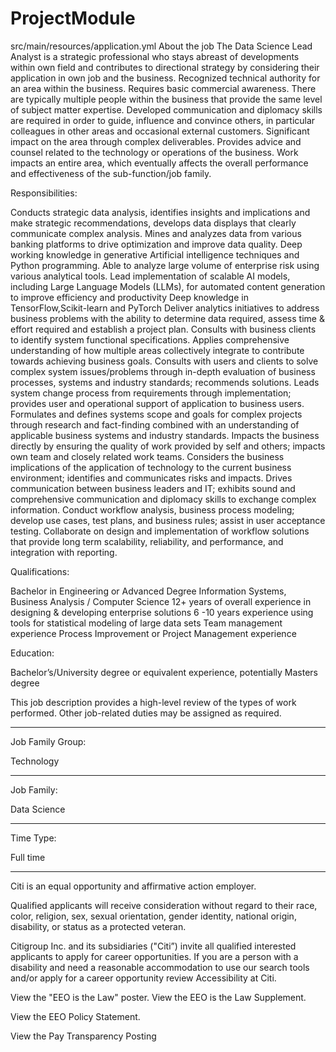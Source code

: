 # ProjectModule
src/main/resources/application.yml
About the job
The Data Science Lead Analyst is a strategic professional who stays abreast of developments within own field and contributes to directional strategy by considering their application in own job and the business. Recognized technical authority for an area within the business. Requires basic commercial awareness. There are typically multiple people within the business that provide the same level of subject matter expertise. Developed communication and diplomacy skills are required in order to guide, influence and convince others, in particular colleagues in other areas and occasional external customers. Significant impact on the area through complex deliverables. Provides advice and counsel related to the technology or operations of the business. Work impacts an entire area, which eventually affects the overall performance and effectiveness of the sub-function/job family.

Responsibilities:

Conducts strategic data analysis, identifies insights and implications and make strategic recommendations, develops data displays that clearly communicate complex analysis.
Mines and analyzes data from various banking platforms to drive optimization and improve data quality.
Deep working knowledge in generative Artificial intelligence techniques and Python programming.
Able to analyze large volume of enterprise risk using various analytical tools.
Lead implementation of scalable AI models, including Large Language Models (LLMs), for automated content generation to improve efficiency and productivity
Deep knowledge in TensorFlow,Scikit-learn and PyTorch 
Deliver analytics initiatives to address business problems with the ability to determine data required, assess time & effort required and establish a project plan.
Consults with business clients to identify system functional specifications. Applies comprehensive understanding of how multiple areas collectively integrate to contribute towards achieving business goals.
Consults with users and clients to solve complex system issues/problems through in-depth evaluation of business processes, systems and industry standards; recommends solutions.
Leads system change process from requirements through implementation; provides user and operational support of application to business users.
Formulates and defines systems scope and goals for complex projects through research and fact-finding combined with an understanding of applicable business systems and industry standards.
Impacts the business directly by ensuring the quality of work provided by self and others; impacts own team and closely related work teams.
Considers the business implications of the application of technology to the current business environment; identifies and communicates risks and impacts.
Drives communication between business leaders and IT; exhibits sound and comprehensive communication and diplomacy skills to exchange complex information.
Conduct workflow analysis, business process modeling; develop use cases, test plans, and business rules; assist in user acceptance testing.
Collaborate on design and implementation of workflow solutions that provide long term scalability, reliability, and performance, and integration with reporting.

Qualifications:

Bachelor in Engineering or Advanced Degree Information Systems, Business Analysis / Computer Science
12+ years of overall experience in designing & developing enterprise solutions
6 -10 years experience using tools for statistical modeling of large data sets
Team management experience
Process Improvement or Project Management experience

Education:

Bachelor’s/University degree or equivalent experience, potentially Masters degree

This job description provides a high-level review of the types of work performed. Other job-related duties may be assigned as required.

------------------------------------------------------

Job Family Group: 

Technology

------------------------------------------------------

Job Family:

Data Science

------------------------------------------------------

Time Type:

Full time

------------------------------------------------------

Citi is an equal opportunity and affirmative action employer.

Qualified applicants will receive consideration without regard to their race, color, religion, sex, sexual orientation, gender identity, national origin, disability, or status as a protected veteran.

Citigroup Inc. and its subsidiaries ("Citi”) invite all qualified interested applicants to apply for career opportunities. If you are a person with a disability and need a reasonable accommodation to use our search tools and/or apply for a career opportunity review Accessibility at Citi.

View the "EEO is the Law" poster. View the EEO is the Law Supplement.

View the EEO Policy Statement.

View the Pay Transparency Posting

